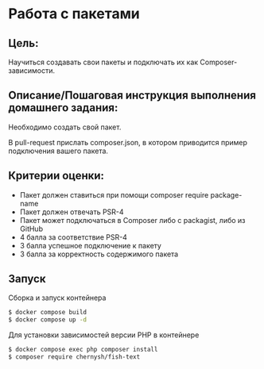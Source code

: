 # Работа с пакетами

## Цель:

Научиться создавать свои пакеты и подключать их как Composer-зависимости.

## Описание/Пошаговая инструкция выполнения домашнего задания:

Необходимо создать свой пакет.

В pull-request прислать composer.json, в котором приводится пример подключения вашего пакета.

## Критерии оценки:
 - Пакет должен ставиться при помощи composer require package-name
 - Пакет должен отвечать PSR-4
 - Пакет может подключаться в Composer либо с packagist, либо из GitHub
 - 4 балла за соответствие PSR-4
 - 3 балла успешное подключение к пакету
 - 3 балла за корректность содержимого пакета

## Запуск

Сборка и запуск контейнера

```bash
$ docker compose build
$ docker compose up -d
```

Для установки зависимостей версии PHP в контейнере

```bash
$ docker compose exec php composer install
$ composer require chernysh/fish-text
```